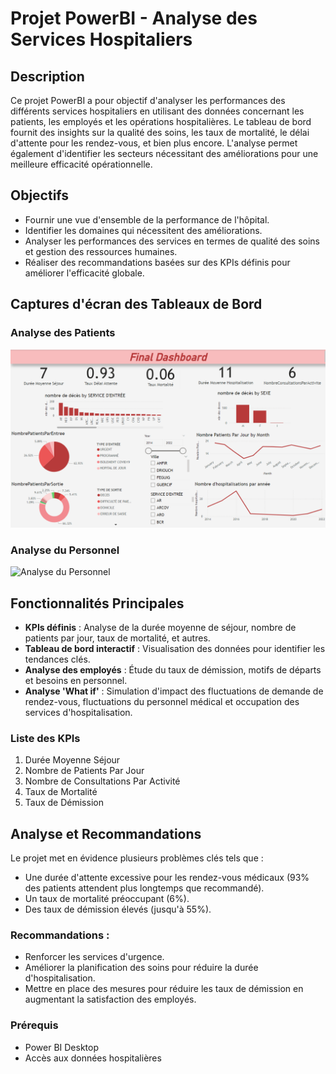 # Projet PowerBI - Analyse des Services Hospitaliers

## Description
Ce projet PowerBI a pour objectif d'analyser les performances des différents services hospitaliers en utilisant des données concernant les patients, les employés et les opérations hospitalières. Le tableau de bord fournit des insights sur la qualité des soins, les taux de mortalité, le délai d'attente pour les rendez-vous, et bien plus encore. L'analyse permet également d'identifier les secteurs nécessitant des améliorations pour une meilleure efficacité opérationnelle.

## Objectifs
- Fournir une vue d'ensemble de la performance de l'hôpital.
- Identifier les domaines qui nécessitent des améliorations.
- Analyser les performances des services en termes de qualité des soins et gestion des ressources humaines.
- Réaliser des recommandations basées sur des KPIs définis pour améliorer l'efficacité globale.
## Captures d'écran des Tableaux de Bord

### Analyse des Patients
![Analyse des Patients](./Dashboard_patients.png)

### Analyse du Personnel
![Analyse du Personnel](./Dashboard_employés.png)

## Fonctionnalités Principales
- **KPIs définis** : Analyse de la durée moyenne de séjour, nombre de patients par jour, taux de mortalité, et autres.
- **Tableau de bord interactif** : Visualisation des données pour identifier les tendances clés.
- **Analyse des employés** : Étude du taux de démission, motifs de départs et besoins en personnel.
- **Analyse 'What if'** : Simulation d'impact des fluctuations de demande de rendez-vous, fluctuations du personnel médical et occupation des services d'hospitalisation.

### Liste des KPIs
1. Durée Moyenne Séjour
2. Nombre de Patients Par Jour
3. Nombre de Consultations Par Activité
4. Taux de Mortalité
5. Taux de Démission

## Analyse et Recommandations
Le projet met en évidence plusieurs problèmes clés tels que :
- Une durée d'attente excessive pour les rendez-vous médicaux (93% des patients attendent plus longtemps que recommandé).
- Un taux de mortalité préoccupant (6%).
- Des taux de démission élevés (jusqu'à 55%).

### Recommandations :
- Renforcer les services d'urgence.
- Améliorer la planification des soins pour réduire la durée d'hospitalisation.
- Mettre en place des mesures pour réduire les taux de démission en augmentant la satisfaction des employés.

### Prérequis
- Power BI Desktop
- Accès aux données hospitalières
